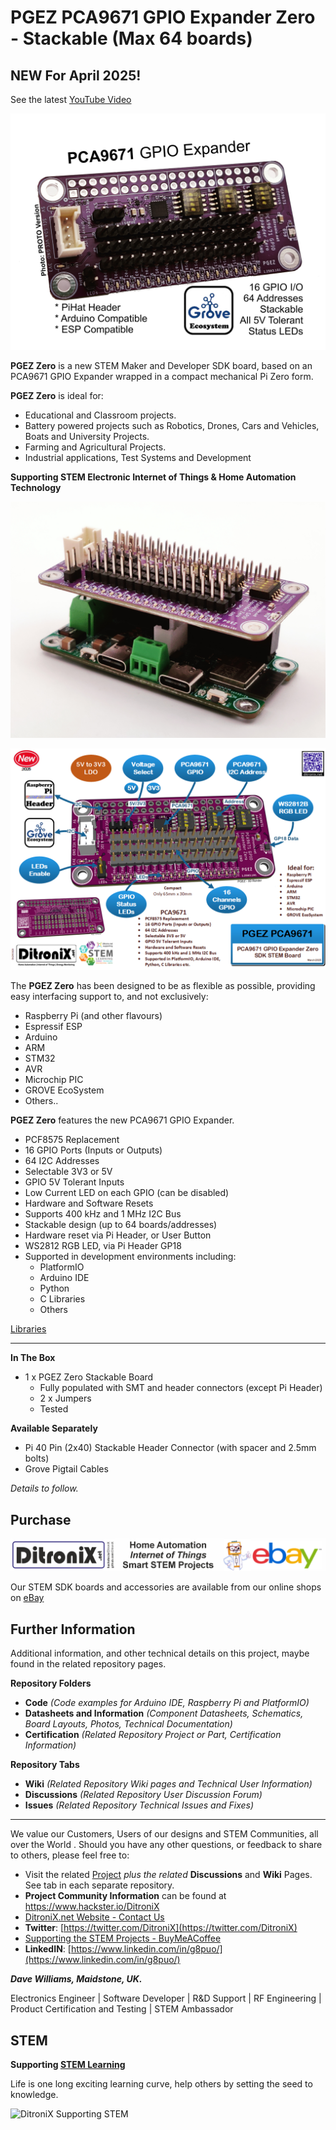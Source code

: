 # PGEZ PCA9671 GPIO Expander Zero - Stackable (Max 64 boards)

## NEW For April 2025!  

See the latest [YouTube Video](https://www.youtube.com/watch?v=chLIlq1uky4)

![PGEZ PCA9671 GPIO Expander Zero - PROTO](https://github.com/DitroniX/PGEZ-PCA9671-GPIO-Expander-Zero/blob/main/Datasheets%20and%20Information/PGEZ%20PCA9671%20GPIO%20Expander%20Zero%20PROTO.jpg)

**PGEZ Zero** is a new STEM Maker and Developer SDK board, based on an PCA9671 GPIO Expander wrapped in a compact mechanical Pi Zero form.

**PGEZ Zero** is ideal for:

 - Educational and Classroom projects. 
 - Battery powered projects such as Robotics, Drones, Cars and Vehicles, Boats and University Projects.
 - Farming and Agricultural Projects.
 - Industrial applications, Test Systems and Development

**Supporting STEM Electronic Internet of Things & Home Automation Technology**

![PGEZ PCA9671 GPIO Expander Zero on ESPuno Pi Zero](https://github.com/DitroniX/PGEZ-PCA9671-GPIO-Expander-Zero/blob/main/Datasheets%20and%20Information/ESPuno%20Pi%20Zero%20with%20PGEZ%20PCA9671%20Port%20Expander.jpg)

![PGEZ PCA9671 GPIO Expander Zero - 3D](https://github.com/DitroniX/PGEZ-PCA9671-GPIO-Expander-Zero/blob/main/Datasheets%20and%20Information/PGEZ%20PCA9671%20GPIO%20Expander%20Zero%20Overview.png)

The **PGEZ Zero** has been designed to be as flexible as possible, providing easy interfacing support to, and not exclusively:

 - Raspberry Pi (and other flavours)
 - Espressif ESP
 - Arduino
 - ARM
 - STM32
 - AVR
 - Microchip PIC
 - GROVE EcoSystem
 - Others..

**PGEZ Zero** features the new PCA9671 GPIO Expander.  

 - PCF8575 Replacement 
 - 16 GPIO Ports (Inputs or Outputs)
 - 64 I2C Addresses
 - Selectable 3V3 or 5V
 - GPIO 5V Tolerant Inputs
 - Low Current LED on each GPIO (can be disabled)
 - Hardware and Software Resets
 - Supports 400 kHz and 1 MHz I2C Bus
 - Stackable design (up to 64 boards/addresses)
 - Hardware reset via Pi Header, or User Button
 - WS2812 RGB LED, via Pi Header GP18
 - Supported in development environments including:
	 -  PlatformIO
	 -  Arduino IDE
	 -  Python
	 -  C Libraries
	 -  Others
	   
[Libraries](https://github.com/RobTillaart/PCA9671)


------------

**In The Box**

 - 1 x PGEZ Zero Stackable Board
	 -  Fully populated with SMT and header connectors (except Pi Header)
	 -  2 x Jumpers
	 -  Tested

**Available Separately**

 - Pi 40 Pin (2x40) Stackable Header Connector (with spacer and 2.5mm bolts)
 - Grove Pigtail Cables
   
*Details to follow.*

## **Purchase**
[![Display-Type-B](https://raw.githubusercontent.com/DitroniX/DitroniX/main/Files/DitroniX.net%20STEM%20IoT%20eBay.jpg?raw=true)](https://www.ebay.co.uk/usr/ditronixuk)

Our STEM SDK boards and accessories are available from our online shops on [eBay](https://www.ebay.co.uk/usr/ditronixuk) 
## **Further Information**

Additional information, and other technical details on this project, maybe found in the related repository pages.

**Repository Folders**

 - **Code** *(Code examples for Arduino  IDE, Raspberry Pi and PlatformIO)*
 -  **Datasheets and Information** *(Component Datasheets, Schematics, Board Layouts, Photos, Technical Documentation)*
 - **Certification** *(Related Repository Project or Part, Certification Information)*

**Repository Tabs**

 - **Wiki** *(Related Repository Wiki pages and Technical User Information)*
 - **Discussions** *(Related Repository User Discussion Forum)*
 - **Issues** *(Related Repository Technical Issues and Fixes)*

***

We value our Customers, Users of our designs and STEM Communities, all over the World . Should you have any other questions, or feedback to share to others, please feel free to:

* Visit the related [Project](https://github.com/DitroniX?tab=repositories) *plus the related* **Discussions** and **Wiki** Pages.  See tab in each separate repository.
* **Project Community Information** can be found at https://www.hackster.io/DitroniX
* [DitroniX.net Website - Contact Us](https://ditronix.net/contact/)
* **Twitter**: [https://twitter.com/DitroniX](https://twitter.com/DitroniX)
* [Supporting the STEM Projects - BuyMeACoffee](https://www.buymeacoffee.com/DitroniX)
*  **LinkedIN**: [https://www.linkedin.com/in/g8puo/](https://www.linkedin.com/in/g8puo/)

***Dave Williams, Maidstone, UK.***

Electronics Engineer | Software Developer | R&D Support | RF Engineering | Product Certification and Testing | STEM Ambassador

## STEM

**Supporting [STEM Learning](https://www.stem.org.uk/)**

Life is one long exciting learning curve, help others by setting the seed to knowledge.

![DitroniX Supporting STEM](https://hackster.imgix.net/uploads/attachments/1606838/stem_ambassador_-_100_volunteer_badge_edxfxlrfbc1_bjdqharfoe1_xbqi2KUcri.png?auto=compress%2Cformat&w=540&fit=max)
